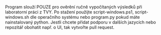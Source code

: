 Program slouží POUZE pro ověrění ručně vypočítaných výsledků při laboratorní práci z TVY.
Po stažení použijte script-windows.ps1, script-windows.sh dle operačního systému nebo program.py pokud máte nainstalovaný python.
Jestli chcete přidat podporu v dalších jazycích nebo repozitář obohatit např. o UI, tak vytvořte pull request.
